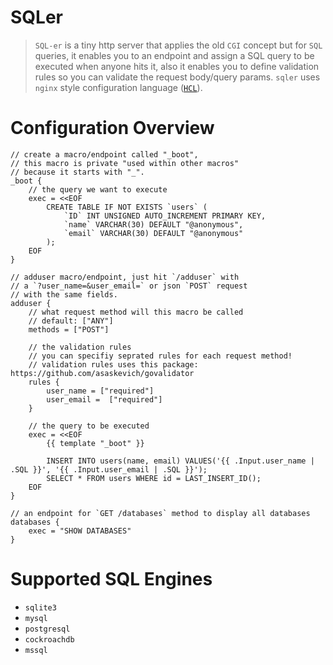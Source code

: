 SQLer
=====
> `SQL-er` is a tiny http server that applies the old `CGI` concept but for `SQL` queries, it enables you to an endpoint and assign a SQL query to be executed when anyone hits it, also it enables you to define validation rules so you can validate the request body/query params. `sqler` uses `nginx` style configuration language ([`HCL`](https://github.com/hashicorp/hcl)).

Configuration Overview
======================
```hcl
// create a macro/endpoint called "_boot",
// this macro is private "used within other macros" 
// because it starts with "_".
_boot {
    // the query we want to execute
    exec = <<EOF
        CREATE TABLE IF NOT EXISTS `users` (
            `ID` INT UNSIGNED AUTO_INCREMENT PRIMARY KEY,
            `name` VARCHAR(30) DEFAULT "@anonymous",
            `email` VARCHAR(30) DEFAULT "@anonymous" 
        );
    EOF
}

// adduser macro/endpoint, just hit `/adduser` with
// a `?user_name=&user_email=` or json `POST` request
// with the same fields.
adduser {
    // what request method will this macro be called
    // default: ["ANY"]
    methods = ["POST"]

    // the validation rules
    // you can specifiy seprated rules for each request method!
    // validation rules uses this package: https://github.com/asaskevich/govalidator
    rules {
        user_name = ["required"]
        user_email =  ["required"]
    }

    // the query to be executed
    exec = <<EOF
        {{ template "_boot" }}

        INSERT INTO users(name, email) VALUES('{{ .Input.user_name | .SQL }}', '{{ .Input.user_email | .SQL }}');
        SELECT * FROM users WHERE id = LAST_INSERT_ID();
    EOF
}

// an endpoint for `GET /databases` method to display all databases
databases {
    exec = "SHOW DATABASES"
}
```

Supported SQL Engines
=====================
- `sqlite3`
- `mysql`
- `postgresql`
- `cockroachdb`
- `mssql`